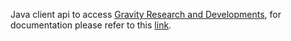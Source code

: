 Java client api to access [Gravity Research and Developments](www.gravitrd.com), for documentation please refer to this [link](https://developers.gravityrd.com/display/DEV/Java). 
